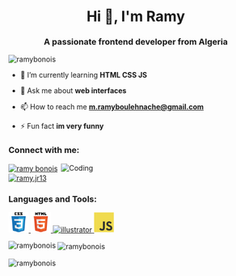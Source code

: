<h1 align="center">Hi 👋, I'm Ramy</h1>
<h3 align="center">A passionate frontend developer from Algeria</h3>

<p align="left"> <img src="https://komarev.com/ghpvc/?username=ramybonois&label=Profile%20views&color=0e75b6&style=flat" alt="ramybonois" /> </p>

- 🌱 I’m currently learning **HTML CSS JS**

- 💬 Ask me about **web interfaces**

- 📫 How to reach me **m.ramyboulehnache@gmail.com**

- ⚡ Fun fact **im very funny**

<h3 align="left">Connect with me:</h3>
<img align="right" alt="Coding" width="400" src="https://cdn.dribbble.com/users/2261302/screenshots/8025303/media/4aaedc32f3f90f3bc306d9064a405593.gif">
<p align="left">
<a href="https://fb.com/ramy bonois" target="blank"><img align="center" src="https://raw.githubusercontent.com/rahuldkjain/github-profile-readme-generator/master/src/images/icons/Social/facebook.svg" alt="ramy bonois" height="30" width="40" /></a>
<a href="https://instagram.com/ramy.jr13" target="blank"><img align="center" src="https://raw.githubusercontent.com/rahuldkjain/github-profile-readme-generator/master/src/images/icons/Social/instagram.svg" alt="ramy.jr13" height="30" width="40" /></a>
</p>

<h3 align="left">Languages and Tools:</h3>
<p align="left"> <a href="https://www.w3schools.com/css/" target="_blank" rel="noreferrer"> <img src="https://raw.githubusercontent.com/devicons/devicon/master/icons/css3/css3-original-wordmark.svg" alt="css3" width="40" height="40"/> </a> <a href="https://www.w3.org/html/" target="_blank" rel="noreferrer"> <img src="https://raw.githubusercontent.com/devicons/devicon/master/icons/html5/html5-original-wordmark.svg" alt="html5" width="40" height="40"/> </a> <a href="https://www.adobe.com/in/products/illustrator.html" target="_blank" rel="noreferrer"> <img src="https://www.vectorlogo.zone/logos/adobe_illustrator/adobe_illustrator-icon.svg" alt="illustrator" width="40" height="40"/> </a> <a href="https://developer.mozilla.org/en-US/docs/Web/JavaScript" target="_blank" rel="noreferrer"> <img src="https://raw.githubusercontent.com/devicons/devicon/master/icons/javascript/javascript-original.svg" alt="javascript" width="40" height="40"/> </a> </p>

<p><img align="left" src="https://github-readme-stats.vercel.app/api/top-langs?username=ramybonois&show_icons=true&locale=en&layout=compact" alt="ramybonois" /></p>

<p>&nbsp;<img align="center" src="https://github-readme-stats.vercel.app/api?username=ramybonois&show_icons=true&locale=en" alt="ramybonois" /></p>

<p><img align="center" src="https://github-readme-streak-stats.herokuapp.com/?user=ramybonois&" alt="ramybonois" /></p>
